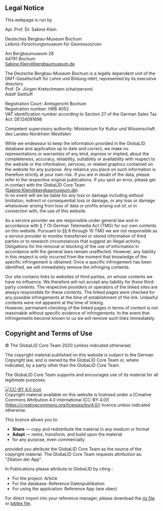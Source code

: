 ## Legal Notice

This webpage is run by

Apl. Prof. Dr. Sabine Klein

Deutsches Bergbau-Museum Bochum  
Leibniz-Forschungsmuseum für Georessourcen

Am Bergbaumuseum 28  
44791 Bochum  
[Sabine.Klein@bergbaumuseum.de](mailto:%20Sabine.Klein@bergbaumuseum.de)

The Deutsche Bergbau-Museum Bochum is a legally dependent unit of the
DMT-Gesellschaft für Lehre und Bildung mbH, represented by its executive
directors  
Prof. Dr. Jürgen Kretschmann (chairperson)  
Adolf Siethoff

Registration Court: Amtsgericht Bochum  
Registration number: HRB 4052  
VAT identification number according to Section 27 of the German Sales
Tax Act: DE124091698

Competent supervisory authority: Ministerium für Kultur und Wissenschaft
des Landes Nordrhein Westfalen

While we endeavour to keep the information provided in the GlobaLID
database and application up to date and correct, we make no
representations or warranties of any kind, express or implied, about the
completeness, accuracy, reliability, suitability or availability with
respect to the website or the information, services, or related graphics
contained on the website for any purpose. Any reliance you place on such
information is therefore strictly at your own risk. If you are in doubt
of the data, please refer to the respective original publications. If
you spot an error, please get in contact with the GlobaLID Core Team
([Sabine.Klein@bergbaumuseum.de](mailto:%20Sabine.Klein@bergbaumuseum.de)).  
In no event will we be liable for any loss or damage including without
limitation, indirect or consequential loss or damage, or any loss or
damage whatsoever arising from loss of data or profits arising out of,
or in connection with, the use of this website.

As a service provider we are responsible under general law and in
accordance with § 7 (1) German Telemedia Act (TMG) for our own contents
on this website. Pursuant to §§ 8 through 10 TMG we are not responsible
as a service provider to monitor transferred or stored information of
third parties or to research circumstances that suggest an illegal
activity.  
Obligations for the removal or blocking of the use of information in
accordance with the general laws remain unaffected. However, any
liability in this respect is only incurred from the moment that
knowledge of the specific infringement is obtained. Once a specific
infringement has been identified, we will immediately remove the
infringing contents.

Our site contains links to websites of third parties, on whose contents
we have no influence. We therefore will not accept any liability for
these third-party contents. The respective providers or operators of the
linked sites are always responsible for these contents. The linked pages
were checked for any possible infringements at the time of establishment
of the link. Unlawful contents were not apparent at the time of
linking.  
However, permanent checking of the linked pages in terms of content is
not reasonable without specific evidence of infringements. In the event
that infringements become known to us we will remove such links
immediately.

## Copyright and Terms of Use

© The GlobaLID Core Team 2020 (unless indicated otherwise)

The copyright material published on this website is subject to the
German Copyright law, and is owned by the GlobaLID Core Team or, where
indicated, by a party other than the GlobaLID Core Team.

The GlobaLID Core Team supports and encourages use of its material for
all legitimate purposes.

[![CC-BY 4.0
icon](https://i.creativecommons.org/l/by/4.0/88x31.png)](http://creativecommons.org/licenses/by/4.0/)  
Copyright material available on this website is licensed under a
\[Creative Commons Attribution 4.0 International (CC-BY
4.0))\[<https://creativecommons.org/licenses/by/4.0/>) licence unless
indicated otherwise.

This licence allows you to:

-   **Share** — copy and redistribute the material in any medium or
    format
-   **Adapt** — remix, transform, and build upon the material
-   for any purpose, even commercially

provided you attribute the GlobaLID Core Team as the source of the
copyright material. The GlobaLID Core Team requests attribution as:  
“Zitation der App”.

In Publications please attribute to GlobaLID by citing :

-   For the project: Article
-   For the database: Reference Datenpublikation
-   For using the application: Reference App (wie oben)

For direct import into your reference manager, please download the [ris
file](Link) or [bibtex file](Link).

